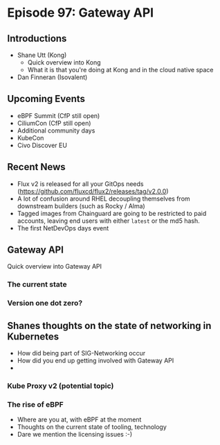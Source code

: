 # Episode 97: Gateway API

## Introductions
* Shane Utt (Kong)
    * Quick overview into Kong
    * What it is that you're doing at Kong and in the cloud native space
* Dan Finneran (Isovalent)

## Upcoming Events

* eBPF Summit (CfP still open)
* CiliumCon (CfP still open)
* Additional community days
* KubeCon
* Civo Discover EU


## Recent News

- Flux v2 is released for all your GitOps needs (https://github.com/fluxcd/flux2/releases/tag/v2.0.0)
- A lot of confusion around RHEL decoupling themselves from downstream builders (such as Rocky / Alma)
- Tagged images from Chainguard are going to be restricted to paid accounts, leaving end users with either `latest` or the md5 hash.
- The first NetDevOps days event


## Gateway API

Quick overview into Gateway API

### The current state

### Version one dot zero?

## Shanes thoughts on the state of networking in Kubernetes

- How did being part of SIG-Networking occur
- How did you end up getting involved with Gateway API
-

### Kube Proxy v2 (potential topic)

### The rise of eBPF

- Where are you at, with eBPF at the moment
- Thoughts on the current state of tooling, technology
- Dare we mention the licensing issues :-)

